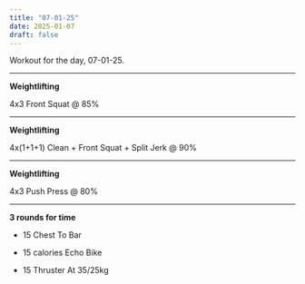 ```yaml
---
title: "07-01-25"
date: 2025-01-07
draft: false
---
```


Workout for the day, 07-01-25.

---

**Weightlifting**

4x3 Front Squat @ 85%

---

**Weightlifting**

4x(1+1+1) Clean + Front Squat + Split Jerk @ 90%

---

**Weightlifting**

4x3 Push Press @ 80%

---

**3 rounds for time**

- 15 Chest To Bar

- 15 calories Echo Bike

- 15 Thruster At 35/25kg

